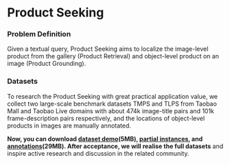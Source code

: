# Product Seeking
### Problem Definition
Given a textual query, Product Seeking aims to localize the image-level product from the gallery (Product Retrieval) and object-level product on an image (Product Grounding).

### Datasets
To research the Product Seeking with great practical application value, we collect two large-scale benchmark datasets TMPS and TLPS from Taobao Mall and Taobao Live domains with about 474k image-title pairs and 101k frame-description pairs respectively, and the locations of object-level products in images are manually annotated. 

**Now, you can download [dataset demo](https://tao-grounding.oss-cn-hangzhou.aliyuncs.com/Dataset%20demo.zip)(5MB), [partial instances](), and [annotations](https://tao-grounding.oss-cn-hangzhou.aliyuncs.com/Data%20annotations.zip)(29MB). After acceptance, we will realise the full datasets** and inspire active research and discussion in the related community.
